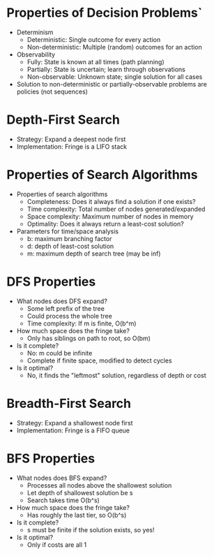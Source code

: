 # Properties of Decision Problems`
- Determinism
    - Deterministic: Single outcome for every action
    - Non-deterministic: Multiple (random) outcomes for an action
- Observability
    - Fully: State is known at all times (path planning)
    - Partially: State is uncertain; learn through observations
    - Non-observable: Unknown state; single solution for all cases
- Solution to non-deterministic or partially-observable problems are policies (not sequences)

# Depth-First Search
- Strategy: Expand a deepest node first
- Implementation: Fringe is a LIFO stack

# Properties of Search Algorithms
- Properties of search algorithms
    - Completeness: Does it always find a solution if one exists?
    - Time complexity: Total number of nodes generated/expanded
    - Space complexity: Maximum number of nodes in memory
    - Optimality: Does it always return a least-cost solution?
- Parameters for time/space analysis
    - b: maximum branching factor
    - d: depth of least-cost solution
    - m: maximum depth of search tree (may be inf)

# DFS Properties
- What nodes does DFS expand?
    - Some left prefix of the tree
    - Could process the whole tree
    - Time complexity: If m is finite, O(b^m)
- How much space does the fringe take?
    - Only has siblings on path to root, so O(bm)
- Is it complete?
    - No: m could be infinite
    - Complete if finite space, modified to detect cycles
- Is it optimal?
    - No, it finds the "leftmost" solution, regardless of depth or cost

# Breadth-First Search
- Strategy: Expand a shallowest node first
- Implementation: Fringe is a FIFO queue

# BFS Properties
- What nodes does BFS expand?
    - Processes all nodes above the shallowest solution
    - Let depth of shallowest solution be s
    - Search takes time O(b^s)
- How much space does the fringe take?
    - Has roughly the last tier, so O(b^s)
- Is it complete?
    - s must be finite if the solution exists, so yes!
- Is it optimal?
    - Only if costs are all 1
